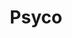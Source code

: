 ---
layout: post
title: Psyco
director: Alfred Hitchckock
year: 1960
cover: https://images.mubicdn.net/images/film/148/cache-47486-1569902403/image-w1280.jpg
imdb250: true
sas: true
---